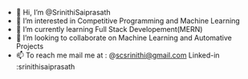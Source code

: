 - 👋 Hi, I’m @SrinithiSaiprasath
- 👀 I’m interested in Competitive Programming and Machine Learning
- 🌱 I’m currently learning Full Stack Developement(MERN)
- 💞️ I’m looking to collaborate on Machine Learning and Automative Projects 
- 📫 To reach me mail me at : @scsrinithi@gmail.com Linked-in :srinithisaiprasath

<!---
SrinithiSaiprasath/SrinithiSaiprasath is a ✨ special ✨ repository because its `README.md` (this file) appears on your GitHub profile.
You can click the Preview link to take a look at your changes.
--->

